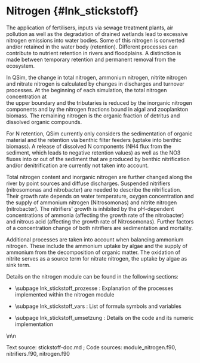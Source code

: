 Nitrogen {#lnk_stickstoff}
=======================

The application of fertilisers, inputs via sewage treatment plants, air 
pollution as well as the degradation of drained wetlands lead to excessive 
nitrogen emissions into water bodies. Some of this nitrogen is converted 
and/or retained in the water body (retention). Different processes 
can contribute to nutrient retention in rivers and floodplains. A distinction 
is made between temporary retention and permanent removal from the ecosystem. 

In QSim, the change in total nitrogen, ammonium nitrogen, nitrite nitrogen and 
nitrate nitrogen is calculated by changes in discharges and turnover processes. 
At the beginning of each simulation, the total nitrogen concentration at  
the upper boundary and the tributaries is reduced by the inorganic nitrogen
components and by the nitrogen fractions bound in algal and zooplankton biomass. 
The remaining nitrogen is the organic fraction of detritus and dissolved organic
compounds.

For N retention, QSim currently only considers the sedimentation of organic 
material and the retention via benthic filter feeders (uptake into benthic 
biomass).
A release of dissolved N components (NH4 flux from the sediment, which leads to
negative retention values) as well as the NO3 fluxes into or out of the sediment
that are produced by benthic nitrification and/or denitrification are currently 
not taken into account. 

Total nitrogen content and inorganic nitrogen are further changed along the 
river by point sources and diffuse discharges.
Suspended nitrifiers (nitrosomonas and nitrobacter) are needed to describe the
nitrification. Their growth rate depends on water temperature, 
oxygen concentration and the supply of ammonium nitrogen (Nitrosomonas) and
nitrite nitrogen (nitrobacter). The nitrifiers' growth is inhibited by the
pH-dependent concentrations of ammonia (affecting the growth rate of the
nitrobacter) and nitrous acid (affecting the growth rate of Nitrosomonas). 
Further factors of a concentration change of both nitrifiers are sedimentation 
and mortality.


Additional processes are taken into account when balancing ammonium nitrogen. 
These include the ammonium uptake by algae and the supply of ammonium
from the decomposition of organic matter.
The oxidation of nitrite serves as a source term for nitrate nitrogen, the 
uptake by algae as sink term.

Details on the nitrogen module can be found in the following sections:

- \subpage lnk_stickstoff_prozesse : Explanation of the processes implemented 
   within the nitrogen module

- \subpage lnk_stickstoff_vars : List of formula symbols and variables 

- \subpage lnk_stickstoff_umsetzung : Details on the code and its numeric 
   implementation 

\n\n

Text source: stickstoff-doc.md ; Code sources: module_nitrogen.f90,
nitrifiers.f90, nitrogen.f90
